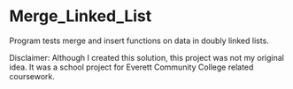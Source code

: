 # Merge_Linked_List
Program tests merge and insert functions on data in doubly linked lists.

Disclaimer: Although I created this solution, this project was not my original idea. It was a school project for Everett Community College related coursework.
